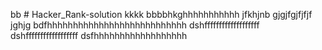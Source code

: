 bb # Hacker_Rank-solution
kkkk
bbbbhkghhhhhhhhhhh
jfkhjnb
gjgjfgjfjfjf
jghjg
bdfhhhhhhhhhhhhhhhhhhhhhhhhhhh
dshfffffffffffffffffff
dshffffffffffffffffff
dsfhhhhhhhhhhhhhhhhhh
